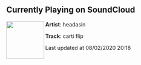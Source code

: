 ## Currently Playing on SoundCloud

[<img align="left" width="100" src="https://i1.sndcdn.com/artworks-FSIFnZbG9R2XJm3e-ICDCQQ-t50x50.jpg">](https://soundcloud.com/headasin/carti-flip)

**Artist**: headasin 

**Track**: carti flip

Last updated at 08/02/2020 20:18
